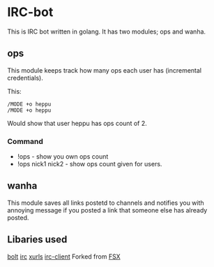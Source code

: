 # IRC-bot
This is IRC bot written in golang. It has two modules; ops and wanha.

## ops
This module keeps track how many ops each user has (incremental credentials).

This:
```
/MODE +o heppu
/MODE +o heppu
```
Would show that user heppu has ops count of 2.
### Command
- !ops - show you own ops count
- !ops nick1 nick2 - show ops count given for users.

## wanha
This module saves all links postetd to channels and notifies you with annoying message if you posted a link that someone else has already posted.

## Libaries used
[bolt](https://github.com/boltdb/bolt)
[irc](https://github.com/sorcix/irc)
[xurls](https://github.com/mvdan/xurls)
[irc-client](https://github.com/heppu/jun) Forked from [FSX](https://github.com/FSX/jun)
